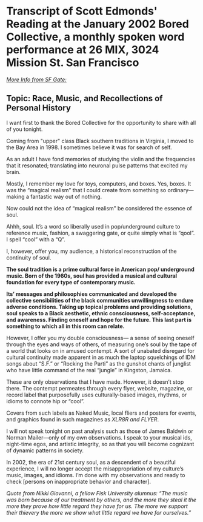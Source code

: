 # Transcript of Scott Edmonds' Reading at the January 2002 Bored Collective, a monthly spoken word performance at 26 MIX, 3024 Mission St. San Francisco
_[More Info from SF Gate:](https://www.sfgate.com/bayarea/article/Rave-salon-Club-kids-tell-their-stories-at-2869259.php)_

## Topic: Race, Music, and Recollections of Personal History

I want first to thank the Bored Collective for the opportunity to share with all of you tonight.

Coming from "upper" class Black southern traditions in Virginia, I moved to the Bay Area in 1998. I sometimes believe it was for search of self.

As an adult I have fond memories of studying the violin and the frequencies that it resonated; translating into neuronal pulse patterns that excited my brain.

Mostly, I remember my love for toys, computers, and boxes. Yes, boxes. It was the “magical realism” that I could create from something so ordinary—making a fantastic way out of nothing.

Now could not the idea of “magical realism” be considered the essence of soul.

Ahhh, soul. It’s a word so liberally used in pop/underground culture to reference music, fashion, a swaggering gate, or quite simply what is “qool”. I spell “cool” with a “Q”.

I, however, offer you, my audience, a historical reconstruction of the continuity of soul.

__The soul tradition is a prime cultural force in American pop/ underground music. Born of the 1960s, soul has provided a musical and cultural foundation for every type of contemporary music.__

__Its’ messages and philosophies communicated and developed the collective sensibilities of the black communities unwillingness to endure adverse conditions. Taking up topical problems and providing solutions, soul speaks to a Black aesthetic, ethnic consciousness, self-acceptance, and awareness. Finding oneself and hope for the future. This last part is something to which all in this room can relate.__

However, I offer you my double consciousness— a sense of seeing oneself through the eyes and ways of others, of measuring one’s soul by the tape of a world that looks on in amused contempt. A sort of unabated disregard for cultural continuity made apparent in as much the laptop squelchings of IDM songs about “S.F.” or “Rocking the Parti” as the gunshot chants of junglist who have little command of the real “jungle” in Kingston, Jamaica.

These are only observations that I have made. However, it doesn’t stop there. The contempt permeates through every flyer, website, magazine, or record label that purposefully uses culturally-based images, rhythms, or idioms to connote hip or “cool”.

Covers from such labels as Naked Music, local fliers and posters for events, and graphics found in such magazines as _XLR8R and FLYER_.

I will not speak tonight on past analysis such as those of James Baldwin or Norman Mailer—only of my own observations. I speak to your musical ids, night-time egos, and artistic integrity, so as that you will become cognizant of dynamic patterns in society.

In 2002, the era of 21st century soul, as a descendent of a beautiful experience, I will no longer accept the misappropriation of my culture’s music, images, and idioms. I’m done with my observations and ready to check [persons on inappropriate behavior and character].

_Quote from Nikki Giovanni, a fellow Fisk University alumnus: “The music was born because of our treatment by others, and the more they steal it the more they prove how little regard they have for us. The more we support their thievery the more we show what little regard we have for ourselves.”_
